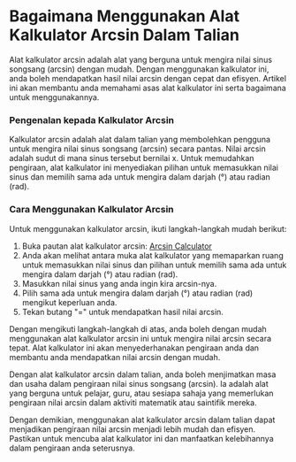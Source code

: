 Bagaimana Menggunakan Alat Kalkulator Arcsin Dalam Talian
=========================================================

Alat kalkulator arcsin adalah alat yang berguna untuk mengira nilai sinus songsang (arcsin) dengan mudah. Dengan menggunakan kalkulator ini, anda boleh mendapatkan hasil nilai arcsin dengan cepat dan efisyen. Artikel ini akan membantu anda memahami asas alat kalkulator ini serta bagaimana untuk menggunakannya.

### Pengenalan kepada Kalkulator Arcsin

Kalkulator arcsin adalah alat dalam talian yang membolehkan pengguna untuk mengira nilai sinus songsang (arcsin) secara pantas. Nilai arcsin adalah sudut di mana sinus tersebut bernilai x. Untuk memudahkan pengiraan, alat kalkulator ini menyediakan pilihan untuk memasukkan nilai sinus dan memilih sama ada untuk mengira dalam darjah (°) atau radian (rad).

### Cara Menggunakan Kalkulator Arcsin

Untuk menggunakan kalkulator arcsin, ikuti langkah-langkah mudah berikut:

1. Buka pautan alat kalkulator arcsin: [Arcsin Calculator](https://www.onlinecalculatorsfree.com/ms/math/arcsin-calculator.html)
2. Anda akan melihat antara muka alat kalkulator yang memaparkan ruang untuk memasukkan nilai sinus dan pilihan untuk memilih sama ada untuk mengira dalam darjah (°) atau radian (rad).
3. Masukkan nilai sinus yang anda ingin kira arcsin-nya.
4. Pilih sama ada untuk mengira dalam darjah (°) atau radian (rad) mengikut keperluan anda.
5. Tekan butang "=" untuk mendapatkan hasil nilai arcsin.

Dengan mengikuti langkah-langkah di atas, anda boleh dengan mudah menggunakan alat kalkulator arcsin ini untuk mengira nilai arcsin secara tepat. Alat kalkulator ini akan menyederhanakan pengiraan anda dan membantu anda mendapatkan nilai arcsin dengan mudah.

Dengan alat kalkulator arcsin dalam talian, anda boleh menjimatkan masa dan usaha dalam pengiraan nilai sinus songsang (arcsin). Ia adalah alat yang berguna untuk pelajar, guru, atau sesiapa sahaja yang memerlukan pengiraan nilai arcsin dalam aktiviti matematik atau saintifik mereka.

Dengan demikian, menggunakan alat kalkulator arcsin dalam talian dapat menjadikan pengiraan nilai arcsin menjadi lebih mudah dan efisyen. Pastikan untuk mencuba alat kalkulator ini dan manfaatkan kelebihannya dalam pengiraan anda seterusnya.